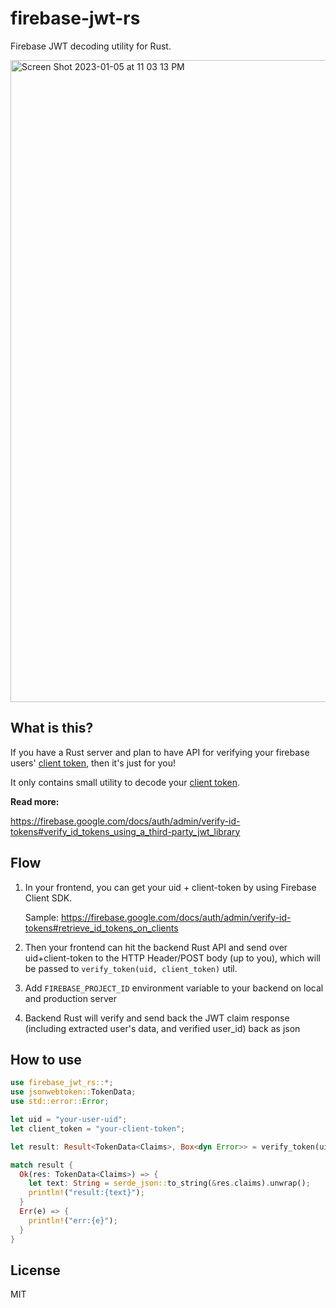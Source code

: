 # firebase-jwt-rs

Firebase JWT decoding utility for Rust.

<img width="1027" alt="Screen Shot 2023-01-05 at 11 03 13 PM" src="https://user-images.githubusercontent.com/7658554/210826111-2ca13e44-7ea0-4b14-8535-60564ee10c7c.png">

## What is this?

If you have a Rust server and plan to have API for verifying your firebase users' [client token](https://firebase.google.com/docs/auth/admin/verify-id-tokens#retrieve_id_tokens_on_clients), then it's just for you!

It only contains small utility to decode your [client token](https://firebase.google.com/docs/auth/admin/verify-id-tokens#retrieve_id_tokens_on_clients).

**Read more:**

https://firebase.google.com/docs/auth/admin/verify-id-tokens#verify_id_tokens_using_a_third-party_jwt_library

## Flow

1. In your frontend, you can get your uid + client-token by using Firebase Client SDK.

    Sample:
    https://firebase.google.com/docs/auth/admin/verify-id-tokens#retrieve_id_tokens_on_clients

2. Then your frontend can hit the backend Rust API and send over uid+client-token to the HTTP Header/POST body (up to you), which will be passed to `verify_token(uid, client_token)` util.

3. Add `FIREBASE_PROJECT_ID` environment variable to your backend on local and production server

4. Backend Rust will verify and send back the JWT claim response (including extracted user's data, and verified user_id) back as json

## How to use

```rs
use firebase_jwt_rs::*;
use jsonwebtoken::TokenData;
use std::error::Error;

let uid = "your-user-uid";
let client_token = "your-client-token";

let result: Result<TokenData<Claims>, Box<dyn Error>> = verify_token(uid, client_token).await;

match result {
  Ok(res: TokenData<Claims>) => {
    let text: String = serde_json::to_string(&res.claims).unwrap();
    println!("result:{text}");
  }
  Err(e) => {
    println!("err:{e}");
  }
}
```

## License

MIT
